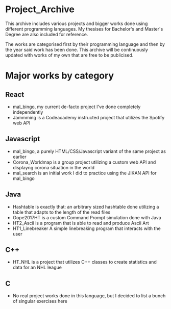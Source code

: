 # Project_Archive

This archive includes various projects and bigger works done using different programming
languages. My thesises for Bachelor's and Master's Degree are also 
included for reference.

The works are categorised first by their programming language and then by the year
said work has been done. This archive will be continuously updated with works of my own
that are free to be publicised.

# Major works by category

## React
* mal_bingo, my current de-facto project I've done completely independently
* Jammming is a Codeacademy instructed project that utilizes the Spotify web API

## Javascript
* mal_bingo, a purely HTML/CSS/Javascript variant of the same project as earlier
* Corona_Worldmap is a group project utilizing a custom web API and displayng corona situation in the world
* mal_search is an initial work I did to practice using the JIKAN API for mal_bingo

## Java
* Hashtable is exactly that: an arbitrary sized hashtable done utilizing a table that adapts to the length of the read files
* Oope2017HT is a custom Command Prompt simulation done with Java
* HT2_Ascii is a program that is able to read and produce Ascii Art
* HT1_Linebreaker A simple linebreaking program that interacts with the user

## C++
* HT_NHL is a project that utilizes C++ classes to create statistics and data for an NHL league

## C
* No real project works done in this language, but I decided to list a bunch of singular exercises here
